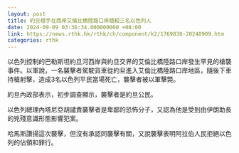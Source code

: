 ```yaml
---
layout: post
title: 約旦槍手在西岸艾倫比橋陸路口岸槍殺三名以色列人
date: 2024-09-09 03:36:34.000000000 +08:00
link: https://news.rthk.hk/rthk/ch/component/k2/1769838-20240909.htm
categories: rthk
---
```


以色列控制的巴勒斯坦約旦河西岸與約旦交界的艾倫比橋陸路口岸發生罕見的槍襲事件。以軍說，一名襲擊者駕駛貨車從約旦進入艾倫比橋陸路口岸地區，隨後下車持槍射擊，造成3名以色列平民當場死亡，襲擊者被以軍擊斃。

約旦內政部表示，初步調查顯示，襲擊者是約旦公民。

以色列總理內塔尼亞胡譴責襲擊者是卑鄙的恐怖分子，又認為他是受到由伊朗助長的兇殘意識形態影響犯案。

哈馬斯讚揚這次襲擊，但沒有承認同襲擊有關，又說襲擊表明阿拉伯人民拒絕以色列的佔領和罪行。
